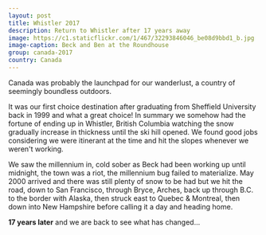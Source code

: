 ```yaml
---
layout: post
title: Whistler 2017
description: Return to Whistler after 17 years away
image: https://c1.staticflickr.com/1/467/32293846046_be08d9bbd1_b.jpg
image-caption: Beck and Ben at the Roundhouse
group: canada-2017
country: Canada
---
```


Canada was probably the launchpad for our wanderlust, a country of seemingly boundless outdoors.

It was our first choice destination after graduating from Sheffield University back in 1999 and what a great choice!
In summary we somehow had the fortune of ending up in Whistler, British Columbia watching the snow gradually
increase in thickness until the ski hill opened.
We found good jobs considering we were itinerant at the time and hit the slopes whenever we weren't working. 

We saw the millennium in, cold sober as Beck had been working up until midnight, the town was a riot,
the millennium bug failed to materialize.
May 2000 arrived and there was still plenty of snow to be had but we hit the road, down to San Francisco,
through Bryce, Arches, back up through B.C. to the border with Alaska, then struck east to Quebec & Montreal, then down into New Hampshire before calling it a day and heading home.

**17 years later** and we are back to see what has changed...
